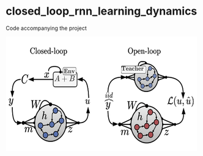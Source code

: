 # closed_loop_rnn_learning_dynamics
Code accompanying the project


<img src="https://github.com/yoavger/closed_loop_rnn_learning_dynamics/blob/main/framework.png" height="300" width="500">
